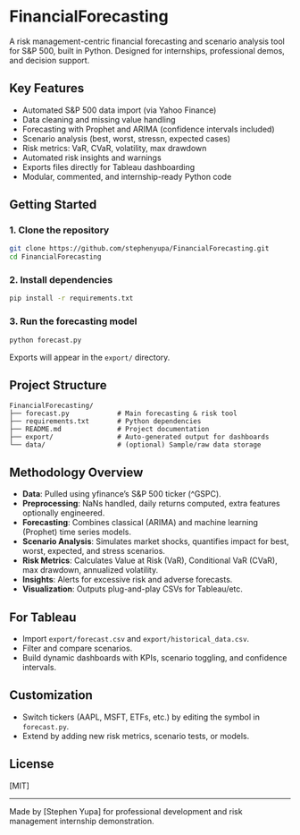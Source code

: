 # FinancialForecasting

A risk management-centric financial forecasting and scenario analysis tool for S&P 500, built in Python. Designed for internships, professional demos, and decision support.

## Key Features

- Automated S&P 500 data import (via Yahoo Finance)
- Data cleaning and missing value handling
- Forecasting with Prophet and ARIMA (confidence intervals included)
- Scenario analysis (best, worst, stressn, expected cases)
- Risk metrics: VaR, CVaR, volatility, max drawdown
- Automated risk insights and warnings
- Exports files directly for Tableau dashboarding
- Modular, commented, and internship-ready Python code

## Getting Started

### 1. Clone the repository

```sh
git clone https://github.com/stephenyupa/FinancialForecasting.git
cd FinancialForecasting
```

### 2. Install dependencies

```sh
pip install -r requirements.txt
```

### 3. Run the forecasting model

```sh
python forecast.py
```

Exports will appear in the `export/` directory.

## Project Structure

```
FinancialForecasting/
├── forecast.py            # Main forecasting & risk tool
├── requirements.txt       # Python dependencies
├── README.md              # Project documentation
├── export/                # Auto-generated output for dashboards
└── data/                  # (optional) Sample/raw data storage
```

## Methodology Overview

- **Data**: Pulled using yfinance’s S&P 500 ticker (^GSPC).
- **Preprocessing**: NaNs handled, daily returns computed, extra features optionally engineered.
- **Forecasting**: Combines classical (ARIMA) and machine learning (Prophet) time series models.
- **Scenario Analysis**: Simulates market shocks, quantifies impact for best, worst, expected, and stress scenarios.
- **Risk Metrics**: Calculates Value at Risk (VaR), Conditional VaR (CVaR), max drawdown, annualized volatility.
- **Insights**: Alerts for excessive risk and adverse forecasts.
- **Visualization**: Outputs plug-and-play CSVs for Tableau/etc.

## For Tableau

- Import `export/forecast.csv` and `export/historical_data.csv`.
- Filter and compare scenarios.
- Build dynamic dashboards with KPIs, scenario toggling, and confidence intervals.

## Customization

- Switch tickers (AAPL, MSFT, ETFs, etc.) by editing the symbol in `forecast.py`.
- Extend by adding new risk metrics, scenario tests, or models.

## License

[MIT]

---

Made by [Stephen Yupa] for professional development and risk management internship demonstration.
